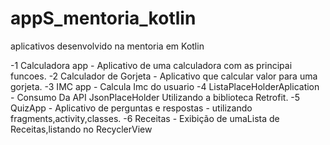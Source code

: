 # appS_mentoria_kotlin
aplicativos desenvolvido na mentoria em Kotlin

 -1 Calculadora app - Aplicativo de uma calculadora com as principai funcoes.
 -2 Calculador de Gorjeta - Aplicativo que calcular valor para uma gorjeta.
 -3 IMC app - Calcula Imc do usuario 
 -4 ListaPlaceHolderAplication - Consumo Da API JsonPlaceHolder Utilizando a biblioteca Retrofit.
 -5 QuizApp - Aplicativo de perguntas e respostas - utilizando fragments,activity,classes. 
 -6 Receitas - Exibição de umaLista de Receitas,listando no RecyclerView
